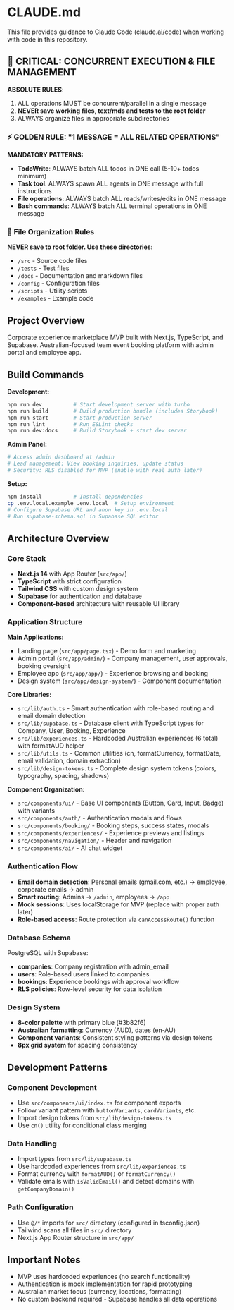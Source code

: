 # CLAUDE.md

This file provides guidance to Claude Code (claude.ai/code) when working with code in this repository.

## 🚨 CRITICAL: CONCURRENT EXECUTION & FILE MANAGEMENT

**ABSOLUTE RULES**:
1. ALL operations MUST be concurrent/parallel in a single message
2. **NEVER save working files, text/mds and tests to the root folder**
3. ALWAYS organize files in appropriate subdirectories

### ⚡ GOLDEN RULE: "1 MESSAGE = ALL RELATED OPERATIONS"

**MANDATORY PATTERNS:**
- **TodoWrite**: ALWAYS batch ALL todos in ONE call (5-10+ todos minimum)
- **Task tool**: ALWAYS spawn ALL agents in ONE message with full instructions
- **File operations**: ALWAYS batch ALL reads/writes/edits in ONE message
- **Bash commands**: ALWAYS batch ALL terminal operations in ONE message

### 📁 File Organization Rules

**NEVER save to root folder. Use these directories:**
- `/src` - Source code files
- `/tests` - Test files
- `/docs` - Documentation and markdown files
- `/config` - Configuration files
- `/scripts` - Utility scripts
- `/examples` - Example code

## Project Overview

Corporate experience marketplace MVP built with Next.js, TypeScript, and Supabase. Australian-focused team event booking platform with admin portal and employee app.

## Build Commands

**Development:**
```bash
npm run dev          # Start development server with turbo
npm run build        # Build production bundle (includes Storybook)
npm run start        # Start production server
npm run lint         # Run ESLint checks
npm run dev:docs     # Build Storybook + start dev server
```

**Admin Panel:**
```bash
# Access admin dashboard at /admin
# Lead management: View booking inquiries, update status
# Security: RLS disabled for MVP (enable with real auth later)
```

**Setup:**
```bash
npm install          # Install dependencies
cp .env.local.example .env.local  # Setup environment
# Configure Supabase URL and anon key in .env.local
# Run supabase-schema.sql in Supabase SQL editor
```

## Architecture Overview

### Core Stack
- **Next.js 14** with App Router (`src/app/`)
- **TypeScript** with strict configuration
- **Tailwind CSS** with custom design system
- **Supabase** for authentication and database
- **Component-based** architecture with reusable UI library

### Application Structure

**Main Applications:**
- Landing page (`src/app/page.tsx`) - Demo form and marketing
- Admin portal (`src/app/admin/`) - Company management, user approvals, booking oversight
- Employee app (`src/app/app/`) - Experience browsing and booking
- Design system (`src/app/design-system/`) - Component documentation

**Core Libraries:**
- `src/lib/auth.ts` - Smart authentication with role-based routing and email domain detection
- `src/lib/supabase.ts` - Database client with TypeScript types for Company, User, Booking, Experience
- `src/lib/experiences.ts` - Hardcoded Australian experiences (6 total) with formatAUD helper
- `src/lib/utils.ts` - Common utilities (cn, formatCurrency, formatDate, email validation, domain extraction)
- `src/lib/design-tokens.ts` - Complete design system tokens (colors, typography, spacing, shadows)

**Component Organization:**
- `src/components/ui/` - Base UI components (Button, Card, Input, Badge) with variants
- `src/components/auth/` - Authentication modals and flows
- `src/components/booking/` - Booking steps, success states, modals
- `src/components/experiences/` - Experience previews and listings
- `src/components/navigation/` - Header and navigation
- `src/components/ai/` - AI chat widget

### Authentication Flow
- **Email domain detection**: Personal emails (gmail.com, etc.) → employee, corporate emails → admin
- **Smart routing**: Admins → `/admin`, employees → `/app`
- **Mock sessions**: Uses localStorage for MVP (replace with proper auth later)
- **Role-based access**: Route protection via `canAccessRoute()` function

### Database Schema
PostgreSQL with Supabase:
- **companies**: Company registration with admin_email
- **users**: Role-based users linked to companies 
- **bookings**: Experience bookings with approval workflow
- **RLS policies**: Row-level security for data isolation

### Design System
- **8-color palette** with primary blue (#3b82f6)
- **Australian formatting**: Currency (AUD), dates (en-AU)
- **Component variants**: Consistent styling patterns via design tokens
- **8px grid system** for spacing consistency

## Development Patterns

### Component Development
- Use `src/components/ui/index.ts` for component exports
- Follow variant pattern with `buttonVariants`, `cardVariants`, etc.
- Import design tokens from `src/lib/design-tokens.ts`
- Use `cn()` utility for conditional class merging

### Data Handling
- Import types from `src/lib/supabase.ts`
- Use hardcoded experiences from `src/lib/experiences.ts`
- Format currency with `formatAUD()` or `formatCurrency()`
- Validate emails with `isValidEmail()` and detect domains with `getCompanyDomain()`

### Path Configuration
- Use `@/*` imports for `src/` directory (configured in tsconfig.json)
- Tailwind scans all files in `src/` directory
- Next.js App Router structure in `src/app/`

## Important Notes
- MVP uses hardcoded experiences (no search functionality)
- Authentication is mock implementation for rapid prototyping
- Australian market focus (currency, locations, formatting)
- No custom backend required - Supabase handles all data operations